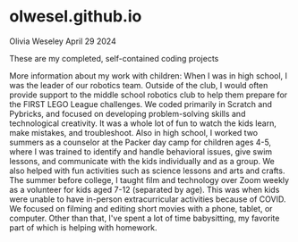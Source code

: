 # olwesel.github.io

Olivia Weseley
April 29 2024

These are my completed, self-contained coding projects

More information about my work with children:
    When I was in high school, I was the leader of our robotics team. Outside of the club, I would often provide support to the middle school robotics club to help them prepare for the FIRST LEGO League challenges. We coded primarily in Scratch and Pybricks, and focused on developing problem-solving skills and technological creativity. It was a whole lot of fun to watch the kids learn, make mistakes, and troubleshoot. 
    Also in high school, I worked two summers as a counselor at the Packer day camp for children ages 4-5, where I was trained to identify and handle behavioral issues, give swim lessons, and communicate with the kids individually and as a group. We also helped with fun activities such as science lessons and arts and crafts. 
    The summer before college, I taught film and technology over Zoom weekly as a volunteer for kids aged 7-12 (separated by age). This was when kids were unable to have in-person extracurricular activities because of COVID. We focused on filming and editing short movies with a phone, tablet, or computer. Other than that, I've spent a lot of time babysitting, my favorite part of which is helping with homework. 
